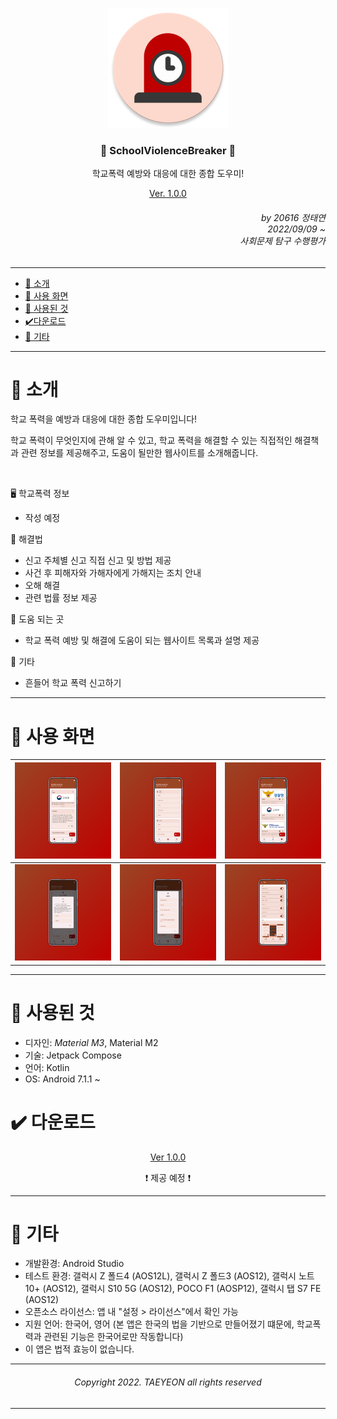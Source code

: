<div align=center>

![School Violence Breaker](https://github.com/error0918/SchoolViolenceBreaker/blob/master/app/src/main/res/mipmap-xxxhdpi/ic_launcher_round.png?raw=true)
  
### 🚨 SchoolViolenceBreaker 🚨
학교폭력 예방와 대응에 대한 종합 도우미!



[Ver. 1.0.0](https://github.com/error0918/SchoolViolenceBreaker/raw/master/RESOURCES/APK/SchoolViolenceBreaker%201.0.0.apk)

</div>

<div align=right>

###### by 20616 정태연 <br/> 2022/09/09 ~ <br/> 사회문제 탐구 수행평가

</div>

---

- [👋 소개](https://github.com/error0918/SchoolViolenceBreaker/blob/master/README.md#-소개) <br/>
- [📱 사용 화면](https://github.com/error0918/SchoolViolenceBreaker/blob/master/README.md#-사용-화면) <br/>
- [🦄 사용된 것](https://github.com/error0918/SchoolViolenceBreaker/blob/master/README.md#-사용된-것) <br/>
- [✔️다운로드](https://github.com/error0918/SchoolViolenceBreaker/blob/master/README.md#%EF%B8%8F-다운로드) <br/>
- [🎸 기타](https://github.com/error0918/SchoolViolenceBreaker/blob/master/README.md#-기타)

---

# 👋 소개

학교 폭력을 예방과 대응에 대한 종합 도우미입니다!

학교 폭력이 무엇인지에 관해 알 수 있고, 학교 폭력을 해결할 수 있는 직접적인 해결책과 관련 정보를 제공해주고, 도움이 될만한 웹사이트를 소개해줍니다.

<br/>

🖥️ 학교폭력 정보

- 작성 예정

🚨 해결법

- 신고 주체별 신고 직접 신고 및 방법 제공
- 사건 후 피해자와 가해자에게 가해지는 조치 안내
- 오해 해결
- 관련 법률 정보 제공

📜 도움 되는 곳

- 학교 폭력 예방 및 해결에 도움이 되는 웹사이트 목록과 설명 제공

🎸 기타

- 흔들어 학교 폭력 신고하기

---

# 📱 사용 화면

|![Image 1](https://raw.githubusercontent.com/error0918/SchoolViolenceBreaker/master/RESOURCES/IMAGES/Image%201.png)|![Image 2](https://raw.githubusercontent.com/error0918/SchoolViolenceBreaker/master/RESOURCES/IMAGES/Image%202.png)|![Image 3](https://raw.githubusercontent.com/error0918/SchoolViolenceBreaker/master/RESOURCES/IMAGES/Image%203.png)|
|---|---|---|
|![Image 4](https://raw.githubusercontent.com/error0918/SchoolViolenceBreaker/master/RESOURCES/IMAGES/Image%204.png)|![Image 5](https://raw.githubusercontent.com/error0918/SchoolViolenceBreaker/master/RESOURCES/IMAGES/Image%205.png)|![Image 6](https://raw.githubusercontent.com/error0918/SchoolViolenceBreaker/master/RESOURCES/IMAGES/Image%206.png)|

---

# 🦄 사용된 것

- 디자인: *Material M3*, Material M2
- 기술: Jetpack Compose
- 언어: Kotlin
- OS: Android 7.1.1 ~

# ✔️ 다운로드

<div align=center>

[Ver 1.0.0](https://github.com/error0918/SchoolViolenceBreaker/raw/master/RESOURCES/APK/SchoolViolenceBreaker%201.0.0.apk)

❗ 제공 예정 ❗

</div>

---
 
# 🎸 기타

- 개발환경: Android Studio
- 테스트 환경: 갤럭시 Z 폴드4 (AOS12L), 갤럭시 Z 폴드3 (AOS12), 갤럭시 노트10+ (AOS12), 갤럭시 S10 5G (AOS12), POCO F1 (AOSP12), 갤럭시 탭 S7 FE (AOS12)
- 오픈소스 라이선스: 앱 내 "설정 > 라이선스"에서 확인 가능
- 지원 언어: 한국어, 영어 (본 앱은 한국의 법을 기반으로 만들어졌기 떄문에, 학교폭력과 관련된 기능은 한국어로만 작동합니다)
- 이 앱은 법적 효능이 없습니다.

---

<div align=center>

###### Copyright 2022. TAEYEON all rights reserved

</div>

---



